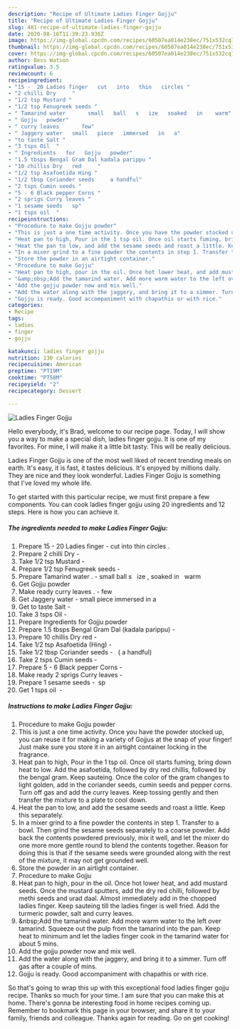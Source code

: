 ```yaml
---
description: "Recipe of Ultimate Ladies Finger Gojju"
title: "Recipe of Ultimate Ladies Finger Gojju"
slug: 481-recipe-of-ultimate-ladies-finger-gojju
date: 2020-08-16T11:39:23.936Z
image: https://img-global.cpcdn.com/recipes/60507ea014e238ec/751x532cq70/ladies-finger-gojju-recipe-main-photo.jpg
thumbnail: https://img-global.cpcdn.com/recipes/60507ea014e238ec/751x532cq70/ladies-finger-gojju-recipe-main-photo.jpg
cover: https://img-global.cpcdn.com/recipes/60507ea014e238ec/751x532cq70/ladies-finger-gojju-recipe-main-photo.jpg
author: Bess Watson
ratingvalue: 3.5
reviewcount: 6
recipeingredient:
- "15 -  20 Ladies finger   cut   into   thin   circles "
- "2 chilli Dry     "
- "1/2 tsp Mustard "
- "1/2 tsp Fenugreek seeds "
- " Tamarind water       small   ball   s   ize   soaked   in    warm"
- " Gojju   powder"
- " curry leaves       few"
- " Jaggery water   small   piece   immersed   in   a"
- "to taste Salt "
- "3 tsps Oil  "
- " Ingredients   for   Gojju   powder"
- "1.5 tbsps Bengal Gram Dal kadala parippu "
- "10 chillis Dry   red     "
- "1/2 tsp Asafoetida Hing "
- "1/2 tbsp Coriander seeds     a handful"
- "2 tsps Cumin seeds "
- "5 - 6 Black pepper Corns "
- "2 sprigs Curry leaves "
- "1 sesame seeds   sp"
- "1 tsps oil  "
recipeinstructions:
- "Procedure to make Gojju powder"
- "This is just a one time activity. Once you have the powder stocked up, you can reuse it for making a variety of Gojjus at the snap of your finger! Just make sure you store it in an airtight container locking in the fragrance."
- "Heat pan to high, Pour in the 1 tsp oil. Once oil starts fuming, bring down heat to low. Add the asafoetida, followed by dry red chillis, followed by the bengal gram. Keep sauteing. Once the color of the gram changes to light golden, add in the coriander seeds, cumin seeds and pepper corns. Turn off gas and add the curry leaves. Keep tossing gently and then transfer the mixture to a plate to cool down."
- "Heat the pan to low, and add the sesame seeds and roast a little. Keep this separately."
- "In a mixer grind to a fine powder the contents in step 1. Transfer to a bowl. Then grind the sesame seeds separately to a coarse powder. Add back the contents powdered previously, mix it well, and let the mixer do one more more gentle round to blend the contents together. Reason for doing this is that if the sesame seeds were grounded along with the rest of the mixture, it may not get grounded well."
- "Store the powder in an airtight container."
- "Procedure to make Gojju"
- "Heat pan to high, pour in the oil. Once hot lower heat, and add mustard seeds. Once the mustard sputters, add the dry red chilli, followed by methi seeds and urad daal. Almost immediately add in the chopped ladies finger. Keep sauteing till the ladies finger is well fried. Add the turmeric powder, salt and curry leaves."
- "&amp;nbsp;Add the tamarind water. Add more warm water to the left over tamarind. Squeeze out the pulp from the tamarind into the pan. Keep heat to minimum and let the ladies finger cook in the tamarind water for about 5 mins."
- "Add the gojju powder now and mix well."
- "Add the water along with the jaggery, and bring it to a simmer. Turn off gas after a couple of mins."
- "Gojju is ready. Good accompaniment with chapathis or with rice."
categories:
- Recipe
tags:
- ladies
- finger
- gojju

katakunci: ladies finger gojju 
nutrition: 130 calories
recipecuisine: American
preptime: "PT19M"
cooktime: "PT58M"
recipeyield: "2"
recipecategory: Dessert

---
```



![Ladies Finger Gojju](https://img-global.cpcdn.com/recipes/60507ea014e238ec/751x532cq70/ladies-finger-gojju-recipe-main-photo.jpg)

Hello everybody, it's Brad, welcome to our recipe page. Today, I will show you a way to make a special dish, ladies finger gojju. It is one of my favorites. For mine, I will make it a little bit tasty. This will be really delicious.



Ladies Finger Gojju is one of the most well liked of recent trending meals on earth. It's easy, it is fast, it tastes delicious. It's enjoyed by millions daily. They are nice and they look wonderful. Ladies Finger Gojju is something that I've loved my whole life.


To get started with this particular recipe, we must first prepare a few components. You can cook ladies finger gojju using 20 ingredients and 12 steps. Here is how you can achieve it.

<!--inarticleads1-->

##### The ingredients needed to make Ladies Finger Gojju:

1. Prepare 15 -  20 Ladies finger -  cut   into   thin   circles .
1. Prepare 2 chilli Dry     -
1. Take 1/2 tsp Mustard -
1. Prepare 1/2 tsp Fenugreek seeds -
1. Prepare  Tamarind water .    -  small   ball   s   ize ,  soaked   in    warm
1. Get  Gojju   powder
1. Make ready  curry leaves .    -  few
1. Get  Jaggery water -  small   piece   immersed   in   a
1. Get to taste Salt -
1. Take 3 tsps Oil  -
1. Prepare  Ingredients   for   Gojju   powder
1. Prepare 1.5 tbsps Bengal Gram Dal (kadala parippu) -
1. Prepare 10 chillis Dry   red     -
1. Take 1/2 tsp Asafoetida (Hing) -
1. Take 1/2 tbsp Coriander seeds -   ( a handful)
1. Take 2 tsps Cumin seeds -
1. Prepare 5 - 6 Black pepper Corns -
1. Make ready 2 sprigs Curry leaves -
1. Prepare 1 sesame seeds -  sp
1. Get 1 tsps oil  -




<!--inarticleads2-->

##### Instructions to make Ladies Finger Gojju:

1. Procedure to make Gojju powder
1. This is just a one time activity. Once you have the powder stocked up, you can reuse it for making a variety of Gojjus at the snap of your finger! Just make sure you store it in an airtight container locking in the fragrance.
1. Heat pan to high, Pour in the 1 tsp oil. Once oil starts fuming, bring down heat to low. Add the asafoetida, followed by dry red chillis, followed by the bengal gram. Keep sauteing. Once the color of the gram changes to light golden, add in the coriander seeds, cumin seeds and pepper corns. Turn off gas and add the curry leaves. Keep tossing gently and then transfer the mixture to a plate to cool down.
1. Heat the pan to low, and add the sesame seeds and roast a little. Keep this separately.
1. In a mixer grind to a fine powder the contents in step 1. Transfer to a bowl. Then grind the sesame seeds separately to a coarse powder. Add back the contents powdered previously, mix it well, and let the mixer do one more more gentle round to blend the contents together. Reason for doing this is that if the sesame seeds were grounded along with the rest of the mixture, it may not get grounded well.
1. Store the powder in an airtight container.
1. Procedure to make Gojju
1. Heat pan to high, pour in the oil. Once hot lower heat, and add mustard seeds. Once the mustard sputters, add the dry red chilli, followed by methi seeds and urad daal. Almost immediately add in the chopped ladies finger. Keep sauteing till the ladies finger is well fried. Add the turmeric powder, salt and curry leaves.
1. &amp;nbsp;Add the tamarind water. Add more warm water to the left over tamarind. Squeeze out the pulp from the tamarind into the pan. Keep heat to minimum and let the ladies finger cook in the tamarind water for about 5 mins.
1. Add the gojju powder now and mix well.
1. Add the water along with the jaggery, and bring it to a simmer. Turn off gas after a couple of mins.
1. Gojju is ready. Good accompaniment with chapathis or with rice.




So that's going to wrap this up with this exceptional food ladies finger gojju recipe. Thanks so much for your time. I am sure that you can make this at home. There's gonna be interesting food in home recipes coming up. Remember to bookmark this page in your browser, and share it to your family, friends and colleague. Thanks again for reading. Go on get cooking!
